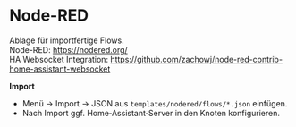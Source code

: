 # Node-RED

Ablage für importfertige Flows.  
Node-RED: https://nodered.org/  
HA Websocket Integration: https://github.com/zachowj/node-red-contrib-home-assistant-websocket

**Import**
- Menü → Import → JSON aus `templates/nodered/flows/*.json` einfügen.
- Nach Import ggf. Home‑Assistant‑Server in den Knoten konfigurieren.
